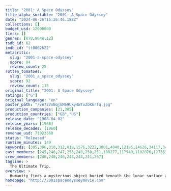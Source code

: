 ```yaml
---
title: "2001: A Space Odyssey"
title_alpha_sortable: "2001: A Space Odyssey"
date: "2024-06-26T15:26:46.188Z"
collections: []
budget_usd: 12000000
tiers: []
genres: [878,9648,12]
tsdb_id: 62
imdb_id: "tt0062622"
metacritic:
  slug: "2001-a-space-odyssey"
  score: 84
  review_count: 25
rotten_tomatoes:
  slug: "2001_a_space_odyssey"
  score: 92
  review_count: 115
original_title: "2001: A Space Odyssey"
ratings: ["G"]
original_language: "en"
poster_path: "/ve72VxNqjGM69Uky4WTo2bK6rfq.jpg"
production_companies: [21,385]
production_countries: ["GB","US"]
release_date: "1968-04-02"
release_years: [1968]
release_decades: [1960]
revenue_usd: 71923560
status: "Released"
runtime_minutes: 149
keywords: [305,306,310,312,818,1576,3222,3801,4040,12185,14626,34117,34152,155689,156039,161176,252104]
cast_members: [245,246,247,253,249,250,251,108277,117540,1102076,127363,1819434]
crew_members: [240,240,240,243,244,241,257]
tagline: >
  The Ultimate Trip.
overview: >
  Humanity finds a mysterious object buried beneath the lunar surface and sets off to find its origins with the help of HAL 9000, the world's most advanced super computer.
homepage: "http://2001spaceodysseymovie.com"
---
```

